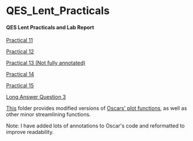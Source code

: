 # QES_Lent_Practicals
#### QES Lent Practicals and Lab Report

[Practical 11](Practical%2011)

[Practical 12](Practical%2012)

[Practical 13 (Not fully annotated)](Practical%2013)

[Practical 14](Practical%2014)

[Practical 15](Practical%2015) 

[Long Answer Question 3](LongQuestion3)

[This](lfcd2OceanTools) folder provides modified versions of [Oscars' plot functions](https://github.com/Quantitative-Environmental-Science/OceanTools), as well as other minor streamlining functions.

Note: I have added lots of annotations to Oscar's code and reformatted to improve readability.
